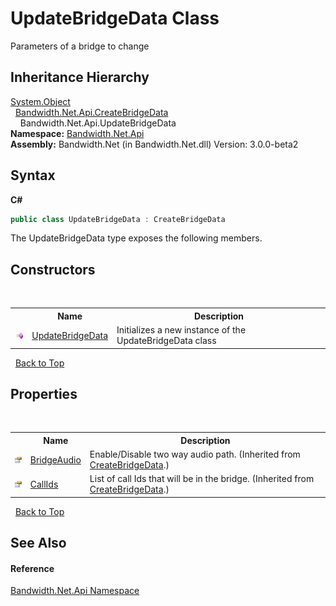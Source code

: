 ﻿# UpdateBridgeData Class
 

Parameters of a bridge to change


## Inheritance Hierarchy
<a href="http://msdn2.microsoft.com/en-us/library/e5kfa45b" target="_blank">System.Object</a><br />&nbsp;&nbsp;<a href ="T_Bandwidth_Net_Api_CreateBridgeData.md">Bandwidth.Net.Api.CreateBridgeData</a><br />&nbsp;&nbsp;&nbsp;&nbsp;Bandwidth.Net.Api.UpdateBridgeData<br />
**Namespace:**&nbsp;<a href ="N_Bandwidth_Net_Api.md">Bandwidth.Net.Api</a><br />**Assembly:**&nbsp;Bandwidth.Net (in Bandwidth.Net.dll) Version: 3.0.0-beta2

## Syntax

**C#**<br />
``` C#
public class UpdateBridgeData : CreateBridgeData
```

The UpdateBridgeData type exposes the following members.


## Constructors
&nbsp;<table><tr><th></th><th>Name</th><th>Description</th></tr><tr><td>![Public method](media/pubmethod.gif "Public method")</td><td><a href ="M_Bandwidth_Net_Api_UpdateBridgeData__ctor.md">UpdateBridgeData</a></td><td>
Initializes a new instance of the UpdateBridgeData class</td></tr></table>&nbsp;
<a href="#updatebridgedata-class">Back to Top</a>

## Properties
&nbsp;<table><tr><th></th><th>Name</th><th>Description</th></tr><tr><td>![Public property](media/pubproperty.gif "Public property")</td><td><a href ="P_Bandwidth_Net_Api_CreateBridgeData_BridgeAudio.md">BridgeAudio</a></td><td>
Enable/Disable two way audio path.
 (Inherited from <a href ="T_Bandwidth_Net_Api_CreateBridgeData.md">CreateBridgeData</a>.)</td></tr><tr><td>![Public property](media/pubproperty.gif "Public property")</td><td><a href ="P_Bandwidth_Net_Api_CreateBridgeData_CallIds.md">CallIds</a></td><td>
List of call Ids that will be in the bridge.
 (Inherited from <a href ="T_Bandwidth_Net_Api_CreateBridgeData.md">CreateBridgeData</a>.)</td></tr></table>&nbsp;
<a href="#updatebridgedata-class">Back to Top</a>

## See Also


#### Reference
<a href ="N_Bandwidth_Net_Api.md">Bandwidth.Net.Api Namespace</a><br />